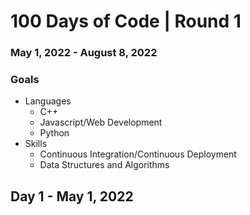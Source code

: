 # 100 Days of Code | Round 1
### May 1, 2022 - August 8, 2022
### Goals
* Languages
    * C++
    * Javascript/Web Development 
    * Python
* Skills
    * Continuous Integration/Continuous Deployment
    * Data Structures and Algorithms

## Day 1 - May 1, 2022

